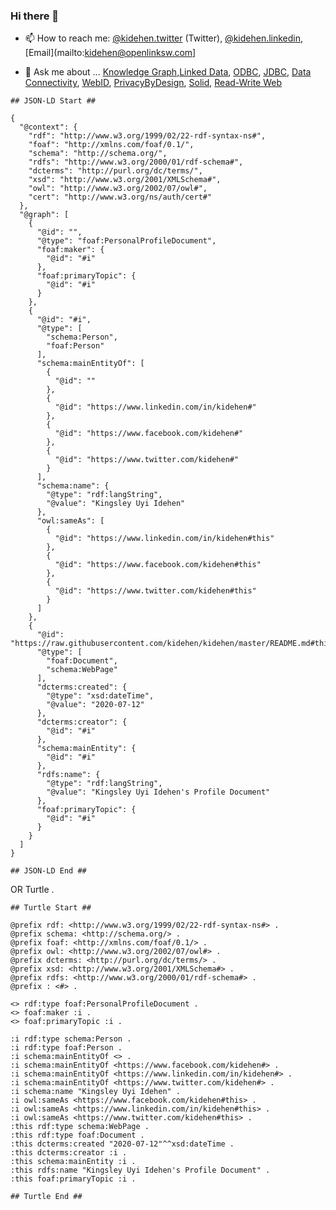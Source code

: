 ### Hi there 👋

<!--
**kidehen/kidehen** is a ✨ _special_ ✨ repository because its `README.md` (this file) appears on your GitHub profile.

Here are some ideas to get you started:

- 🔭 I’m currently working on ...
- 🌱 I’m currently learning ...
- 👯 I’m looking to collaborate on ...
- 🤔 I’m looking for help with ...
- 💬 Ask me about ...
- 📫 How to reach me: ...
- 😄 Pronouns: ...
- ⚡ Fun fact: ...
-->
- 📫 How to reach me: [@kidehen.twitter](http://twitter.com/kidehen#this) (Twitter), [@kidehen.linkedin](https://linkedin.com/in/kidehen#this), [Email](mailto:kidehen@openlinksw.com]

- 💬 Ask me about ... [Knowledge Graph](https://twitter.com/hashtag/KnowledgeGraph),[Linked Data](https://twitter.com/hashtag/LinkedData), [ODBC](https://twitter.com/hashtag/ODBC), [JDBC](https://twitter.com/hashtag/JDBC), [Data Connectivity](https://twitter.com/hashtag/DataConnectivity), [WebID](https://twitter.com/hashtag/WebID), [PrivacyByDesign](https://twitter.com/hashtag/PrivacyByDesign), [Solid](https://twitter.com/hashtag/SolidHelps), [Read-Write Web](https://twitter.com/hashtag/RWW)
```
## JSON-LD Start ##

{
  "@context": {
    "rdf": "http://www.w3.org/1999/02/22-rdf-syntax-ns#",
    "foaf": "http://xmlns.com/foaf/0.1/",
    "schema": "http://schema.org/",
    "rdfs": "http://www.w3.org/2000/01/rdf-schema#",
    "dcterms": "http://purl.org/dc/terms/",
    "xsd": "http://www.w3.org/2001/XMLSchema#",
    "owl": "http://www.w3.org/2002/07/owl#",
    "cert": "http://www.w3.org/ns/auth/cert#"
  },
  "@graph": [
    {
      "@id": "",
      "@type": "foaf:PersonalProfileDocument",
      "foaf:maker": {
        "@id": "#i"
      },
      "foaf:primaryTopic": {
        "@id": "#i"
      }
    },
    {
      "@id": "#i",
      "@type": [
        "schema:Person",
        "foaf:Person"
      ],
      "schema:mainEntityOf": [
        {
          "@id": ""
        },
        {
          "@id": "https://www.linkedin.com/in/kidehen#"
        },
        {
          "@id": "https://www.facebook.com/kidehen#"
        },
        {
          "@id": "https://www.twitter.com/kidehen#"
        }
      ],
      "schema:name": {
        "@type": "rdf:langString",
        "@value": "Kingsley Uyi Idehen"
      },
      "owl:sameAs": [
        {
          "@id": "https://www.linkedin.com/in/kidehen#this"
        },
        {
          "@id": "https://www.facebook.com/kidehen#this"
        },
        {
          "@id": "https://www.twitter.com/kidehen#this"
        }
      ]
    },
    {
      "@id": "https://raw.githubusercontent.com/kidehen/kidehen/master/README.md#this",
      "@type": [
        "foaf:Document",
        "schema:WebPage"
      ],
      "dcterms:created": {
        "@type": "xsd:dateTime",
        "@value": "2020-07-12"
      },
      "dcterms:creator": {
        "@id": "#i"
      },
      "schema:mainEntity": {
        "@id": "#i"
      },
      "rdfs:name": {
        "@type": "rdf:langString",
        "@value": "Kingsley Uyi Idehen's Profile Document"
      },
      "foaf:primaryTopic": {
        "@id": "#i"
      }
    }
  ]
}

## JSON-LD End ##

```

OR Turtle .

```
## Turtle Start ##

@prefix rdf: <http://www.w3.org/1999/02/22-rdf-syntax-ns#> .
@prefix schema: <http://schema.org/> .
@prefix foaf: <http://xmlns.com/foaf/0.1/> .
@prefix owl: <http://www.w3.org/2002/07/owl#> .
@prefix dcterms: <http://purl.org/dc/terms/> .
@prefix xsd: <http://www.w3.org/2001/XMLSchema#> .
@prefix rdfs: <http://www.w3.org/2000/01/rdf-schema#> .
@prefix : <#> . 

<> rdf:type foaf:PersonalProfileDocument .
<> foaf:maker :i .
<> foaf:primaryTopic :i .

:i rdf:type schema:Person .
:i rdf:type foaf:Person .
:i schema:mainEntityOf <> .
:i schema:mainEntityOf <https://www.facebook.com/kidehen#> .
:i schema:mainEntityOf <https://www.linkedin.com/in/kidehen#> .
:i schema:mainEntityOf <https://www.twitter.com/kidehen#> .
:i schema:name "Kingsley Uyi Idehen" .
:i owl:sameAs <https://www.facebook.com/kidehen#this> .
:i owl:sameAs <https://www.linkedin.com/in/kidehen#this> .
:i owl:sameAs <https://www.twitter.com/kidehen#this> .
:this rdf:type schema:WebPage .
:this rdf:type foaf:Document .
:this dcterms:created "2020-07-12"^^xsd:dateTime .
:this dcterms:creator :i .
:this schema:mainEntity :i .
:this rdfs:name "Kingsley Uyi Idehen's Profile Document" .
:this foaf:primaryTopic :i .

## Turtle End ##
```
